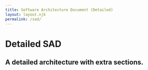```yaml
---
title: Software Architecture Document (Detailed)
layout: layout.njk
permalink: /sad/
---
```

# Detailed SAD

## A detailed architecture with extra sections.


